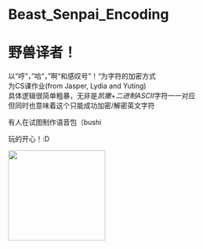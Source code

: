 # Beast_Senpai_Encoding
<h1>野兽译者！</h1>
<p>以“哼”，”哈“，”啊“和感叹号”！“为字符的加密方式<br>
为CS课作业(from Jasper, Lydia and Yuting)<br>
  具体逻辑很简单粗暴，无非是<em>凯撒</em>+<em>二进制ASCII</em>字符一一对应<br>
  但同时也意味着这个只能成功加密/解密英文字符<p>

<p>有人在试图制作语音包（bushi<p>

<p>玩的开心！:D<p>
<img src="https://pic1.zhimg.com/50/v2-f8920931f7f0ccefaad908344174c2b0_720w.jpg?source=1940ef5c" data-size="17322" class="normal-img" data-index="0" data-type="preview" style="width: 198px; height: 184px;">
